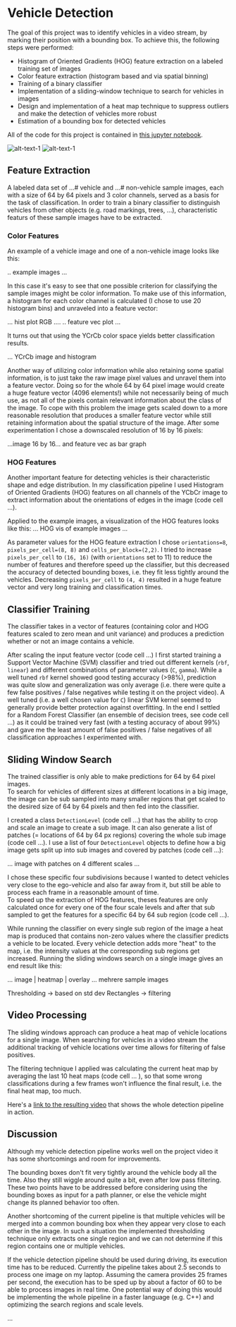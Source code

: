 # Vehicle Detection

The goal of this project was to identify vehicles in a video stream, by marking their position with a bounding box.
To achieve this, the following steps were performed:

* Histogram of Oriented Gradients (HOG) feature extraction on a labeled training set of images
* Color feature extraction (histogram based and via spatial binning)
* Training of a binary classifier
* Implementation of a sliding-window technique to search for vehicles in images
* Design and implementation of a heat map technique to suppress outliers and make the detection of vehicles more robust
* Estimation of a bounding box for detected vehicles

All of the code for this project is contained in [this jupyter notebook](https://github.com/Corni33/CarND_P5_VehicleDetection/blob/master/vehicle_detection.ipynb).

![alt-text-1](./readme_images/chessboard_dist.png "Distorted Image") ![alt-text-1](./readme_images/chessboard_undist.png "Undistorted Image") 

## Feature Extraction

A labeled data set of ...# vehicle and ...# non-vehicle sample images, each with a size of 64 by 64 pixels and 3 color channels, served as a basis for the task of classification.
In order to train a binary classifier to distinguish vehicles from other objects (e.g. road markings, trees, ...), characteristic featurs of these sample images have to be extracted.  

### Color Features

An example of a vehicle image and one of a non-vehicle image looks like this:

.. example images ... 

In this case it's easy to see that one possible criterion for classifying the sample images might be color information.
To make use of this information, a histogram for each color channel is calculated (I chose to use 20 histogram bins) and unraveled into a feature vector:

... hist plot RGB ....
 .. feature vec plot ...

It turns out that using the YCrCb color space yields better classification results. 

... YCrCb image and histogram

Another way of utilizing color information while also retaining some spatial information, is to just take the raw image pixel values and unravel them into a feature vector.
Doing so for the whole 64 by 64 pixel image would create a huge feature vector (4096 elements!) while not necessarily being of much use, as not all of the pixels contain relevant information about the class of the image.
To cope with this problem the image gets scaled down to a more reasonable resolution that produces a smaller feature vector while still retaining information about the spatial structure of the image.
After some experimentation I chose a downscaled resolution of 16 by 16 pixels:

...image 16 by 16... and feature vec as bar graph

### HOG Features

<!--Even without color information, a human can easily identify a car in many different situations. -->
Another important feature for detecting vehicles is their characteristic shape and edge distribution. 
In my classification pipeline I used Histogram of Oriented Gradients (HOG) features on all channels of the YCbCr image to extract information about the orientations of edges in the image (code cell ...).

Applied to the example images, a visualization of the HOG features looks like this:
... HOG vis of example images ...

As parameter values for the HOG feature extraction I chose `orientations=8`, `pixels_per_cell=(8, 8)` and `cells_per_block=(2,2)`. 
I tried to increase `pixels_per_cell` to `(16, 16)` (with `orientations` set to 11) to reduce the number of features and therefore speed up the classifier, but this decreased the accuracy of detected bounding boxes, i.e. they fit less tightly around the vehicles.
Decreasing `pixels_per_cell` to `(4, 4)` resulted in a huge feature vector and very long training and classification times. 

## Classifier Training

The classifier takes in a vector of features (containing color and HOG features scaled to zero mean and unit variance) and produces a prediction whether or not an image contains a vehicle.

After scaling the input feature vector (code cell ...) I first started training a Support Vector Machine (SVM) classifier and tried out different kernels (`rbf`, `linear`) and different combinations of parameter values (`C`, `gamma`).
While a well tuned `rbf` kernel showed good testing accuracy (>98%), prediction was quite slow and generalization was only average (i.e. there were quite a few false positives / false negatives while testing it on the project video). 
A well tuned (i.e. a well chosen value for `C`) linear SVM kernel seemed to generally provide better protection against overfitting.
In the end I settled for a Random Forest Classifier (an ensemble of decision trees, see code cell ...) as it could be trained very fast (with a testing accuracy of about 99%) and gave me the least amount of false positives / false negatives of all classification approaches I experimented with.


## Sliding Window Search

The trained classifier is only able to make predictions for 64 by 64 pixel images.  
To search for vehicles of different sizes at different locations in a big image, the image can be sub sampled into many smaller regions that get scaled to the desired size of 64 by 64 pixels and then fed into the classifier. 

I created a class `DetectionLevel` (code cell ...) that has the ability to crop and scale an image to create a sub image.
It can also generate a list of patches (= locations of 64 by 64 px regions) covering the whole sub image (code cell ...).
I use a list of four `DetectionLevel` objects to define how a big image gets split up into sub images and covered by patches (code cell ...): 

... image with patches on 4 different scales ...

I chose these specific four subdivisions because I wanted to detect vehicles very close to the ego-vehicle and also far away from it, but still be able to process each frame in a reasonable amount of time.  
To speed up the extraction of HOG features, theses features are only calculated once for every one of the four scale levels and after that sub sampled to get the features for a specific 64 by 64 sub region (code cell ...).

While running the classifier on every single sub region of the image a heat map is produced that contains non-zero values where the classifier predicts a vehicle to be located.
Every vehicle detection adds more "heat" to the map, i.e. the intensity values at the corresponding sub regions get increased.
Running the sliding windows search on a single image gives an end result like this:

... image | heatmap | overlay ... mehrere sample images

Thresholding -> based on std dev
Rectangles -> filtering


## Video Processing

The sliding windows approach can produce a heat map of vehicle locations for a single image. 
When searching for vehicles in a video stream the additional tracking of vehicle locations over time allows for filtering of false positives. 

The filtering technique I applied was calculating the current heat map by averaging the last 10 heat maps (code cell ... ), so that some wrong classifications during a few frames won't influence the final result, i.e. the final heat map, too much. 

Here's a [link to the resulting video](./output.mp4) that shows the whole detection pipeline in action.


## Discussion

Although my vehicle detection pipeline works well on the project video it has some shortcomings and room for improvements.

The bounding boxes don't fit very tightly around the vehicle body all the time. 
Also they still wiggle around quite a bit, even after low pass filtering. 
These two points have to be addressed before considering using the bounding boxes as input for a path planner, or else the vehicle might change its planned behavior too often.

Another shortcoming of the current pipeline is that multiple vehicles will be merged into a common bounding box when they appear very close to each other in the image.
In such a situation the implemented thresholding technique only extracts one single region and we can not determine if this region contains one or multiple vehicles.

If the vehicle detection pipeline should be used during driving, its execution time has to be reduced. 
Currently the pipeline takes about 2.5 seconds to process one image on my laptop.
Assuming the camera provides 25 frames per second, the execution has to be sped up by about a factor of 60 to be able to process images in real time. 
One potential way of doing this would be implementing the whole pipeline in a faster language (e.g. C++) and optimizing the search regions and scale levels.
















...





